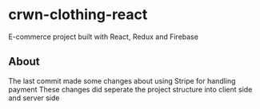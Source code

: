 # crwn-clothing-react
E-commerce project built with React, Redux and Firebase

## About
The last commit made some changes about using Stripe for handling payment
These changes did seperate the project structure into client side and server side

